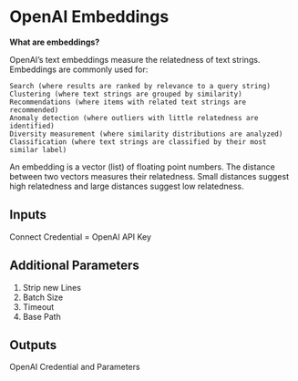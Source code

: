 # OpenAI Embeddings
**What are embeddings?** <br>

OpenAI’s text embeddings measure the relatedness of text strings. Embeddings are commonly used for: <br>

    Search (where results are ranked by relevance to a query string)
    Clustering (where text strings are grouped by similarity)
    Recommendations (where items with related text strings are recommended)
    Anomaly detection (where outliers with little relatedness are identified)
    Diversity measurement (where similarity distributions are analyzed)
    Classification (where text strings are classified by their most similar label)

An embedding is a vector (list) of floating point numbers. The distance between two vectors measures their relatedness. Small distances suggest high relatedness and large distances suggest low relatedness.
## Inputs 
Connect Credential = OpenAI API Key 
## Additional Parameters 
1. Strip new Lines
1. Batch Size
1. Timeout
1. Base Path
## Outputs
OpenAI Credential and Parameters
